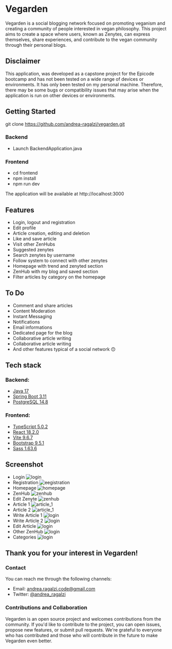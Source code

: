 # Vegarden

Vegarden is a social blogging network focused on promoting veganism and
creating a community of people interested in vegan philosophy.
This project aims to create a space where users, known as Zenytes,
can express themselves, share experiences, and contribute to the
vegan community through their personal blogs.

## Disclaimer

This application, was developed as a capstone project for the Epicode bootcamp and has not been tested on a wide range of devices or environments. It has only been tested on my personal machine. Therefore, there may be some bugs or compatibility issues that may arise when the application is run on other devices or environments.

## Getting Started

git clone https://github.com/andrea-ragalzi/vegarden.git

### Backend
- Launch BackendApplication.java

### Frontend
- cd frontend
- npm install
- npm run dev

The application will be available at http://localhost:3000




## Features

- Login, logout and registration
- Edit profile
- Article creation, editing and deletion
- Like and save article
- Visit other ZenHubs
- Suggested zenytes
- Search zenytes by username
- Follow system to connect with other zenytes
- Homepage with trend and zenyted section
- ZenHub with my blog and saved section
- Filter articles by category on the homepage

## To Do

- Comment and share articles
- Content Moderation
- Instant Messaging
- Notifications
- Email informations
- Dedicated page for the blog
- Collaborative article writing
- Collaborative article writing
- And other features typical of a social network 🙃

## Tech stack

### Backend:

- [Java 17](https://www.java.com/en/)
- [Spring Boot 3.11](https://spring.io/projects/spring-boot)
- [PostgreSQL 14.8](https://www.postgresql.org/)

### Frontend:

- [TypeScript 5.0.2](https://www.typescriptlang.org/)
- [React 18.2.0](https://react.dev/)
- [Vite 9.6.7](https://vitejs.dev/)
- [Bootstrap 9.5.1](https://getbootstrap.com/)
- [Sass 1.63.6](https://sass-lang.com/)

## Screenshot

- Login ![login](doc/screenshot/desktop/login.png)
- Registration ![eegistration](doc/screenshot/desktop/registration.png)
- Homepage ![homepage](doc/screenshot/desktop/homepage.png)
- ZenHub ![zenhub](doc/screenshot/desktop/zenhub.png)
- Edit Zenyte ![zenhub](doc/screenshot/desktop/edit_zenyte.png)
- Article 1 ![article_1](doc/screenshot/desktop/article_1.png)
- Article 2 ![article_1](doc/screenshot/desktop/article_2.png)
- Write Article 1 ![login](doc/screenshot/desktop/write_1.png)
- Write Article 2 ![login](doc/screenshot/desktop/write_2.png)
- Edit Article ![login](doc/screenshot/desktop/edit_article.png)
- Other ZenHub ![login](doc/screenshot/desktop/other_zenhub.png)
- Categories ![login](doc/screenshot/desktop/categories.png)

## Thank you for your interest in Vegarden!

### Contact

You can reach me through the following channels:

- Email: [andrea.ragalzi.code@gmail.com](mailto:andrea.ragalzi.code@gmail.com)
- Twitter: [@andrea_ragalzi](https://twitter.com/andrea_ragalzi)

### Contributions and Collaboration

Vegarden is an open source project and welcomes contributions from the community. If you'd like to contribute to the project, you can open issues, propose new features, or submit pull requests. We're grateful to everyone who has contributed and those who will contribute in the future to make Vegarden even better.
